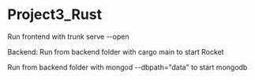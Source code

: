 # Project3_Rust
Run frontend with trunk serve --open

Backend:
Run from backend folder with cargo main to start Rocket

Run from backend folder with mongod --dbpath="data" to start mongodb
